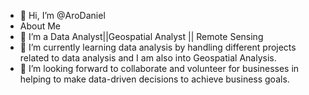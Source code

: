 - 👋 Hi, I’m @AroDaniel
- About Me
- 👀 I’m a Data Analyst||Geospatial Analyst || Remote Sensing 
- 🌱 I’m currently learning data analysis by handling different projects related to data analysis and I am also into Geospatial Analysis.
- 💞️ I’m looking forward to collaborate and volunteer for businesses in helping to make data-driven decisions to achieve business goals.


<!---
AroDaniel/AroDaniel is a ✨ special ✨ repository because its `README.md` (this file) appears on your GitHub profile.
You can click the Preview link to take a look at your changes.
--->
